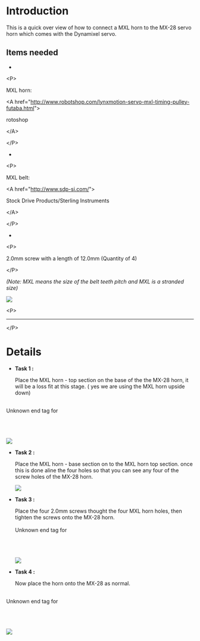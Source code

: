 # Introduction #

This is a quick over view of how to connect a MXL horn to the MX-28 servo horn which comes with the Dynamixel servo.

## Items needed ##
  * 

&lt;P&gt;

MXL horn: 

&lt;A href="http://www.robotshop.com/lynxmotion-servo-mxl-timing-pulley-futaba.html"&gt;

 rotoshop 

&lt;/A&gt;



&lt;/P&gt;


  * 

&lt;P&gt;

MXL belt: 

&lt;A href="http://www.sdp-si.com/"&gt;

 Stock Drive Products/Sterling Instruments

&lt;/A&gt;



&lt;/P&gt;


  * 

&lt;P&gt;

2.0mm screw with a length of 12.0mm (Quantity of 4) 

&lt;/P&gt;


<p><i>(Note: MXL means the size of the belt teeth pitch and MXL is a stranded size)</i></p>
<img src='http://slide-33.googlecode.com/files/horn items.jpg' />


&lt;P&gt;

-----------------------------------------------------------------------------------

&lt;/P&gt;



# Details #

  * **Task 1 :**  <p>Place the MXL horn - top section on the base of the the MX-28 horn, it will be a loss fit at this stage. ( yes we are using the MXL horn upside down)<br>
<br>
Unknown end tag for </P><br>
<br>
<br>
<img src='http://slide-33.googlecode.com/files/horn base.jpg' /></li></ul>

<ul><li><b>Task 2 :</b> <p>Place the MXL horn - base section on to the MXL horn top section. once this is done aline the four holes so that you can see any four of the screw holes of the MX-28 horn.  </p>
<img src='http://slide-33.googlecode.com/files/horn top.jpg' /></li></ul>

<ul><li><b>Task 3 :</b> <p>Place the four 2.0mm screws thought the four MXL horn holes, then tighten the screws onto the MX-28 horn.<br>
<br>
Unknown end tag for </P><br>
<br>
<br>
<img src='http://slide-33.googlecode.com/files/horn together.jpg ' /></li></ul>

  * **Task 4 :**<p> Now place the horn onto the MX-28 as normal. <br>
<br>
Unknown end tag for </P><br>
<br>
<br>
<img src='http://slide-33.googlecode.com/files/horn mx28.jpg ' />